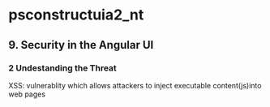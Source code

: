 # psconstructuia2_nt

## 9. Security in the Angular UI
### 2 Undestanding the Threat
XSS: vulnerablity which allows attackers to inject executable content(js)into web pages
